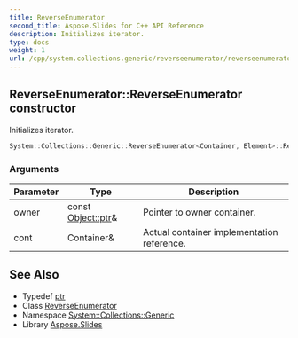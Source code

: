 ```yaml
---
title: ReverseEnumerator
second_title: Aspose.Slides for C++ API Reference
description: Initializes iterator.
type: docs
weight: 1
url: /cpp/system.collections.generic/reverseenumerator/reverseenumerator/
---
```

## ReverseEnumerator::ReverseEnumerator constructor


Initializes iterator.

```cpp
System::Collections::Generic::ReverseEnumerator<Container, Element>::ReverseEnumerator(const Object::ptr &owner, Container &cont)
```


### Arguments

| Parameter | Type | Description |
| --- | --- | --- |
| owner | const [Object::ptr](../../../system/object/ptr/)\& | Pointer to owner container. |
| cont | Container\& | Actual container implementation reference. |

## See Also

* Typedef [ptr](../../../system/object/ptr/)
* Class [ReverseEnumerator](../)
* Namespace [System::Collections::Generic](../../)
* Library [Aspose.Slides](../../../)
